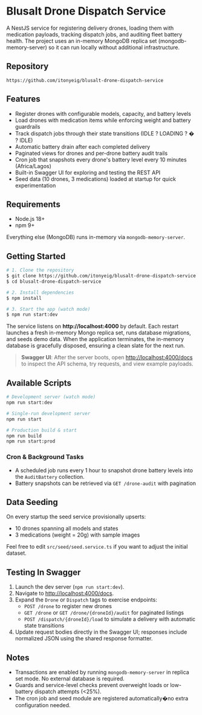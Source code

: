 # Blusalt Drone Dispatch Service

A NestJS service for registering delivery drones, loading them with medication payloads, tracking dispatch jobs, and auditing fleet battery health. The project uses an in-memory MongoDB replica set (mongodb-memory-server) so it can run locally without additional infrastructure.

## Repository

```
https://github.com/itonyeig/blusalt-drone-dispatch-service
```

## Features

- Register drones with configurable models, capacity, and battery levels
- Load drones with medication items while enforcing weight and battery guardrails
- Track dispatch jobs through their state transitions (IDLE ? LOADING ? � ? IDLE)
- Automatic battery drain after each completed delivery
- Paginated views for drones and per-drone battery audit trails
- Cron job that snapshots every drone's battery level every 10 minutes (Africa/Lagos)
- Built-in Swagger UI for exploring and testing the REST API
- Seed data (10 drones, 3 medications) loaded at startup for quick experimentation

## Requirements

- Node.js 18+
- npm 9+

Everything else (MongoDB) runs in-memory via `mongodb-memory-server`.

## Getting Started

```bash
# 1. Clone the repository
$ git clone https://github.com/itonyeig/blusalt-drone-dispatch-service.git
$ cd blusalt-drone-dispatch-service

# 2. Install dependencies
$ npm install

# 3. Start the app (watch mode)
$ npm run start:dev
```

The service listens on **http://localhost:4000** by default. Each restart launches a fresh in-memory Mongo replica set, runs database migrations, and seeds demo data. When the application terminates, the in-memory database is gracefully disposed, ensuring a clean slate for the next run.

> **Swagger UI**: After the server boots, open [http://localhost:4000/docs](http://localhost:4000/docs) to inspect the API schema, try requests, and view example payloads.

## Available Scripts

```bash
# Development server (watch mode)
npm run start:dev

# Single-run development server
npm run start

# Production build & start
npm run build
npm run start:prod
```

### Cron & Background Tasks

- A scheduled job runs every 1 hour to snapshot drone battery levels into the `AuditBattery` collection.
- Battery snapshots can be retrieved via `GET /drone-audit` with pagination 

## Data Seeding

On every startup the seed service provisionally upserts:

- 10 drones spanning all models and states
- 3 medications (weight = 20g) with sample images

Feel free to edit `src/seed/seed.service.ts` if you want to adjust the initial dataset.

## Testing In Swagger

1. Launch the dev server (`npm run start:dev`).
2. Navigate to [http://localhost:4000/docs](http://localhost:4000/docs).
3. Expand the `Drone` or `Dispatch` tags to exercise endpoints:
   - `POST /drone` to register new drones
   - `GET /drone` or `GET /drone/{droneId}/audit` for paginated listings
   - `POST /dispatch/{droneId}/load` to simulate a delivery with automatic state transitions
4. Update request bodies directly in the Swagger UI; responses include normalized JSON using the shared response formatter.

## Notes

- Transactions are enabled by running `mongodb-memory-server` in replica set mode. No external database is required.
- Guards and service-level checks prevent overweight loads or low-battery dispatch attempts (<25%).
- The cron job and seed module are registered automatically�no extra configuration needed.


